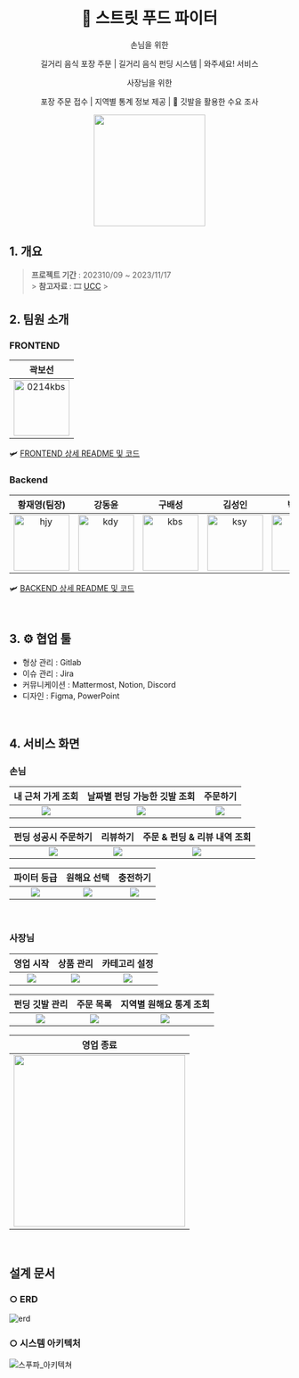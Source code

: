 <div align="center">

# :articulated_lorry: 스트릿 푸드 파이터

손님을 위한

길거리 음식 포장 주문 | 길거리 음식 펀딩 시스템 | 와주세요! 서비스

사장님을 위한

포장 주문 접수 | 지역별 통계 정보 제공 | :triangular_flag_on_post: 깃발을 활용한 수요 조사

<img src="https://github.com/0214kbs/StreetFoodFighter/assets/87002218/7c5dbdf3-a4c6-4254-bf4c-f24f1e2d1280" width="200px">
</div>

## 1. 개요

> <b>프로젝트 기간</b> : 202310/09 ~ 2023/11/17 <br> > <b>참고자료 </b> : 🎞 [UCC](https://www.youtube.com/watch?v=F7RfIP8jiGM) > <br>

## 2. 팀원 소개

### FRONTEND

|                                                 곽보선                                                  |
| :-----------------------------------------------------------------------------------------------------: |
| <img src="https://avatars.githubusercontent.com/u/87002218?v=4" alt="0214kbs" width="100" height="100"> |

🛩 [FRONTEND 상세 README 및 코드](https://github.com/0214kbs/StreetFoodFighter/tree/main/frontend)

### Backend

|                                             황재영(팀장)                                             |                                               강동윤                                                |                                                구배성                                                |                                               김성인                                                |                                               박슬빈                                                |
| :--------------------------------------------------------------------------------------------------: | :-------------------------------------------------------------------------------------------------: | :--------------------------------------------------------------------------------------------------: | :-------------------------------------------------------------------------------------------------: | :-------------------------------------------------------------------------------------------------: |
| <img src="https://avatars.githubusercontent.com/u/122856412?v=4" alt="hjy" width="100" height="100"> | <img src="https://avatars.githubusercontent.com/u/91649655?v=4" alt="kdy" width="100" height="100"> | <img src="https://avatars.githubusercontent.com/u/122859252?v=4" alt="kbs" width="100" height="100"> | <img src="https://avatars.githubusercontent.com/u/90057208?v=4" alt="ksy" width="100" height="100"> | <img src="https://avatars.githubusercontent.com/u/74503437?v=4" alt="psb" width="100" height="100"> |

🛩 [BACKEND 상세 README 및 코드](https://github.com/0214kbs/StreetFoodFighter/tree/main/backend)

<br>

## 3. ⚙ 협업 툴

- 형상 관리 : Gitlab
- 이슈 관리 : Jira
- 커뮤니케이션 : Mattermost, Notion, Discord
- 디자인 : Figma, PowerPoint

<br>

## 4. 서비스 화면

### 손님

|                                             **내 근처 가게 조회**                                             |                                       **날짜별 펀딩 가능한 깃발 조회**                                        |                                                 **주문하기**                                                  |
| :-----------------------------------------------------------------------------------------------------------: | :-----------------------------------------------------------------------------------------------------------: | :-----------------------------------------------------------------------------------------------------------: |
| <img src="https://github.com/0214kbs/StreetFoodFighter/assets/87002218/e7ba42fb-2e6d-4b99-be9c-0b789094779c"> | <img src="https://github.com/0214kbs/StreetFoodFighter/assets/87002218/daa90d33-da58-47ee-a8be-83683a88f2a6"> | <img src="https://github.com/0214kbs/StreetFoodFighter/assets/87002218/fcbab704-4b03-4339-8846-1c1058369fb4"> |

|                                           **펀딩 성공시 주문하기**                                            |                                                 **리뷰하기**                                                  |                                       **주문 & 펀딩 & 리뷰 내역 조회**                                        |
| :-----------------------------------------------------------------------------------------------------------: | :-----------------------------------------------------------------------------------------------------------: | :-----------------------------------------------------------------------------------------------------------: |
| <img src="https://github.com/0214kbs/StreetFoodFighter/assets/87002218/082d390c-7968-401a-9c95-c437da302713"> | <img src="https://github.com/0214kbs/StreetFoodFighter/assets/87002218/e306cd34-08bf-4807-90b9-f9e008a9efa9"> | <img src="https://github.com/0214kbs/StreetFoodFighter/assets/87002218/afbbb7c5-2841-4942-82e4-903b9365b19b"> |

|                                                **파이터 등급**                                                |                                                **원해요 선택**                                                |                                                 **충전하기**                                                  |
| :-----------------------------------------------------------------------------------------------------------: | :-----------------------------------------------------------------------------------------------------------: | :-----------------------------------------------------------------------------------------------------------: |
| <img src="https://github.com/0214kbs/StreetFoodFighter/assets/87002218/e1d03836-d495-4ca7-80b8-e32ac4e3bfaf"> | <img src="https://github.com/0214kbs/StreetFoodFighter/assets/87002218/c2d18c75-adc5-4ac3-bd57-156696596696"> | <img src="https://github.com/0214kbs/StreetFoodFighter/assets/87002218/f51f4c11-9c53-480a-94e7-5dff6dcf68a2"> |

<br>

### 사장님

|                                                 **영업 시작**                                                 |                                                 **상품 관리**                                                 |                                               **카테고리 설정**                                               |
| :-----------------------------------------------------------------------------------------------------------: | :-----------------------------------------------------------------------------------------------------------: | :-----------------------------------------------------------------------------------------------------------: |
| <img src="https://github.com/0214kbs/StreetFoodFighter/assets/87002218/60d55358-5a5f-4ea6-b35f-765e51bd3da6"> | <img src="https://github.com/0214kbs/StreetFoodFighter/assets/87002218/ae12d521-9dee-476a-a072-71313d088ec1"> | <img src="https://github.com/0214kbs/StreetFoodFighter/assets/87002218/da2e99eb-91cb-4997-80fc-2e0af44169ef"> |

|                                              **펀딩 깃발 관리**                                               |                                                 **주문 목록**                                                 |                                          **지역별 원해요 통계 조회**                                          |
| :-----------------------------------------------------------------------------------------------------------: | :-----------------------------------------------------------------------------------------------------------: | :-----------------------------------------------------------------------------------------------------------: |
| <img src="https://github.com/0214kbs/StreetFoodFighter/assets/87002218/4dfa96fa-d354-461d-85ab-d186a7f1e15c"> | <img src="https://github.com/0214kbs/StreetFoodFighter/assets/87002218/6276b82d-ff1f-4e96-90dd-6574ca3abfb5"> | <img src="https://github.com/0214kbs/StreetFoodFighter/assets/87002218/5baaef7e-68bf-4471-a9a1-a819d17685d4"> |

|                                                        **영업 종료**                                                        |
| :-------------------------------------------------------------------------------------------------------------------------: |
| <img src="https://github.com/0214kbs/StreetFoodFighter/assets/87002218/c2275adb-2a59-4998-a34f-271963d64d36" width="308px"> |

<br>

## 설계 문서

### ○ ERD

![erd](https://github.com/0214kbs/StreetFoodFighter/assets/87002218/abaa3fc0-e0d0-42a0-9ce6-190c35e62128)

### ○ 시스템 아키텍처

![스푸파_아키텍쳐](https://github.com/0214kbs/StreetFoodFighter/assets/87002218/cf0ac7ec-f172-47de-9717-4dae4bb414af)

<br>
